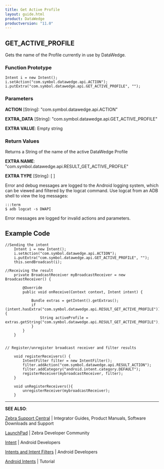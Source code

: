 ```yaml
---
title: Get Active Profile
layout: guide.html
product: DataWedge
productversion: "11.0"
---
```


## GET_ACTIVE_PROFILE

Gets the name of the Profile currently in use by DataWedge.

### Function Prototype

    Intent i = new Intent();
    i.setAction("com.symbol.datawedge.api.ACTION");
    i.putExtra("com.symbol.datawedge.api.GET_ACTIVE_PROFILE", "");

### Parameters

**ACTION** [String]: "com.symbol.datawedge.api.ACTION"

**EXTRA_DATA** [String]: "com.symbol.datawedge.api.GET_ACTIVE_PROFILE"

**EXTRA VALUE**: Empty string

### Return Values

Returns a String of the name of the active DataWedge Profile

**EXTRA NAME**: "com.symbol.datawedge.api.RESULT_GET_ACTIVE_PROFILE"

**EXTRA TYPE** [String]: [ ]

Error and debug messages are logged to the Android logging system, which can be viewed and filtered by the logcat command. Use logcat from an ADB shell to view the log messages:

    :::term
    $ adb logcat -s DWAPI

Error messages are logged for invalid actions and parameters.

## Example Code

    //Sending the intent
    	Intent i = new Intent();
    	i.setAction("com.symbol.datawedge.api.ACTION");
    	i.putExtra("com.symbol.datawedge.api.GET_ACTIVE_PROFILE", "");
    	this.sendBroadcast(i);

    //Receiving the result
    	private BroadcastReceiver myBroadcastReceiver = new BroadcastReceiver() {

    		@Override
    		public void onReceive(Context context, Intent intent) {

    			Bundle extras = getIntent().getExtras();
    			if (intent.hasExtra("com.symbol.datawedge.api.RESULT_GET_ACTIVE_PROFILE")) {
    				String activeProfile = extras.getString("com.symbol.datawedge.api.RESULT_GET_ACTIVE_PROFILE");
    			}
    		}
    	}


    // Register/unregister broadcast receiver and filter results

    	void registerReceivers() {
    	    IntentFilter filter = new IntentFilter();
    	    filter.addAction("com.symbol.datawedge.api.RESULT_ACTION");
    	    filter.addCategory("android.intent.category.DEFAULT");
    	    registerReceiver(mybroadcastReceiver, filter);
    	}

    	void unRegisterReceivers(){
    	    unregisterReceiver(mybroadcastReceiver);
    	}

---

**SEE ALSO**:

[Zebra Support Central](https://www.zebra.com/us/en/support-downloads.html) | Integrator Guides, Product Manuals, Software Downloads and Support

[LaunchPad](https://developer.zebra.com/welcome) | Zebra Developer Community

[Intent](https://developer.android.com/reference/android/content/Intent.html) | Android Developers

[Intents and Intent Filters](http://developer.android.com/guide/components/intents-filters.html) | Android Developers

[Android Intents](http://www.vogella.com/tutorials/AndroidIntent/article.html) | Tutorial
